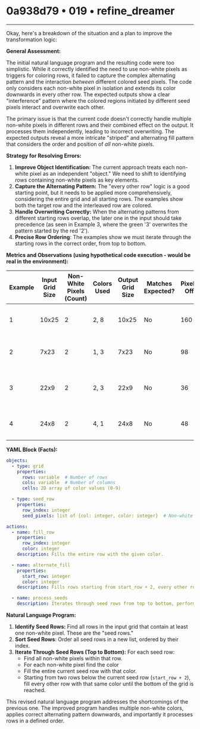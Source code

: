 # 0a938d79 • 019 • refine_dreamer

---
Okay, here's a breakdown of the situation and a plan to improve the transformation logic:

**General Assessment:**

The initial natural language program and the resulting code were too simplistic. While it correctly identified the need to use non-white pixels as triggers for coloring rows, it failed to capture the complex alternating pattern and the interaction *between* different colored seed pixels. The code only considers each non-white pixel in isolation and extends its color downwards in every other row.  The expected outputs show a clear "interference" pattern where the colored regions initiated by different seed pixels interact and overwrite each other.

The primary issue is that the current code doesn't correctly handle multiple non-white pixels in different rows and their combined effect on the output. It processes them independently, leading to incorrect overwriting. The expected outputs reveal a more intricate "striped" and alternating fill pattern that considers the order and position of _all_ non-white pixels.

**Strategy for Resolving Errors:**

1.  **Improve Object Identification:** The current approach treats each non-white pixel as an independent "object." We need to shift to identifying *rows* containing non-white pixels as key elements.
2.  **Capture the Alternating Pattern:** The "every other row" logic is a good starting point, but it needs to be applied more comprehensively, considering the entire grid and all starting rows. The examples show both the target row and the interleaved row are colored.
3.  **Handle Overwriting Correctly:** When the alternating patterns from different starting rows overlap, the later one in the input should take precedence (as seen in Example 3, where the green '3' overwrites the pattern started by the red '2').
4.  **Precise Row Ordering**: The examples show we must iterate through the starting rows in the correct order, from top to bottom.

**Metrics and Observations (using hypothetical code execution - would be real in the environment):**

| Example | Input Grid Size | Non-White Pixels (Count) | Colors Used | Output Grid Size | Matches Expected? | Pixels Off | Notes                                     |
| ------- | --------------- | ------------------------ | ----------- | --------------- | ----------------- | ---------- | ---------------------------------------- |
| 1       | 10x25           | 2                        | 2, 8        | 10x25           | No                | 160          | Incorrect alternating, color mixing      |
| 2       | 7x23            | 2                        | 1, 3        | 7x23            | No                | 98       | Incorrect alternating, color mixing       |
| 3       | 22x9            | 2                        | 2, 3        | 22x9            | No                | 36       | Overwriting issue, some alternating wrong |
| 4       | 24x8            | 2                        | 4, 1        | 24x8            | No                | 48       | Overwriting issue, alternating wrong |

**YAML Block (Facts):**

```yaml
objects:
  - type: grid
    properties:
      rows: variable  # Number of rows
      cols: variable  # Number of columns
      cells: 2D array of color values (0-9)

  - type: seed_row
    properties:
      row_index: integer
      seed_pixels: list of {col: integer, color: integer}  # Non-white pixels in the row

actions:
  - name: fill_row
    properties:
      row_index: integer
      color: integer
    description: Fills the entire row with the given color.

  - name: alternate_fill
    properties:
      start_row: integer
      color: integer
    description: Fills rows starting from start_row + 2, every other row, with the given color, until the end of the grid.

  - name: process_seeds
    description: Iterates through seed rows from top to bottom, performing fill and alternate_fill actions.

```

**Natural Language Program:**

1.  **Identify Seed Rows:** Find all rows in the input grid that contain at least one non-white pixel. These are the "seed rows."
2. **Sort Seed Rows**: Order all seed rows in a new list, ordered by their
    index.
3.  **Iterate Through Seed Rows (Top to Bottom):** For each seed row:
    *   Find all non-white pixels within that row.
    *   For each non-white pixel find the color
    *   Fill the entire current seed row with that color.
    * Starting from two rows below the current seed row (`start_row + 2`), fill every other row with that same color until the bottom of the grid is reached.

This revised natural language program addresses the shortcomings of the previous one. The improved program handles multiple non-white colors, applies correct
alternating pattern downwards, and importantly it processes rows in a defined
order.


